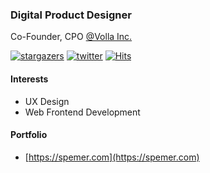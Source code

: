 ### Digital Product Designer
Co-Founder, CPO [@Volla Inc.](https://github.com/VollaInc)

[![stargazers](https://img.shields.io/github/stars/spemer?style=social)](https://github.com/spemer)
[![twitter](https://img.shields.io/twitter/follow/officialspemer?style=social)](https://twitter.com/officialspemer)
[![Hits](https://hits.seeyoufarm.com/api/count/incr/badge.svg?url=https%3A%2F%2Fgithub.com%2Fspemer&count_bg=%2379C83D&title_bg=%23555555&icon=&icon_color=%23E7E7E7&title=hits&edge_flat=false)](https://github.com/spemer)

#### Interests
- UX Design
- Web Frontend Development

#### Portfolio
- [https://spemer.com](https://spemer.com)
